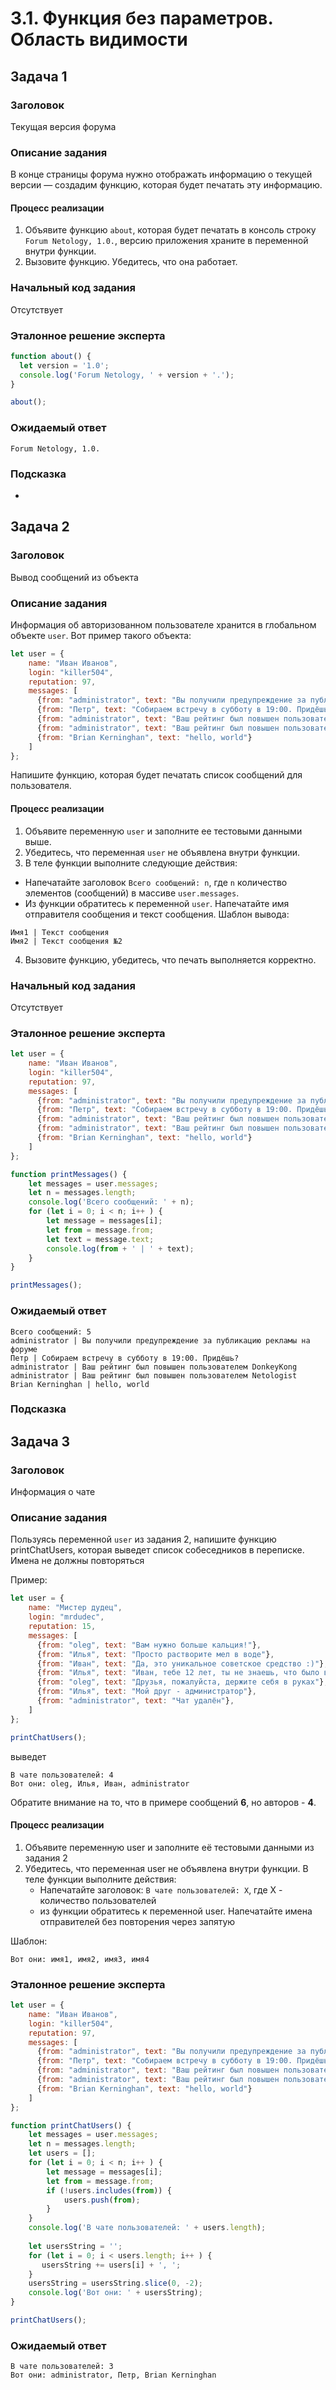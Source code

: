 # 3.1. Функция без параметров. Область видимости

## Задача 1

### Заголовок

Текущая версия форума

### Описание задания

В конце страницы форума нужно отображать информацию о текущей версии — создадим функцию, которая будет печатать эту информацию.

#### Процесс реализации
1. Объявите функцию `about`, которая будет печатать в консоль строку `Forum Netology, 1.0.`, версию приложения храните в переменной внутри функции.
2. Вызовите функцию. Убедитесь, что она работает.


### Начальный код задания

Отсутствует

### Эталонное решение эксперта

```js
function about() {
  let version = '1.0';
  console.log('Forum Netology, ' + version + '.');
}

about();
```

### Ожидаемый ответ

```
Forum Netology, 1.0.
```

### Подсказка

-

## Задача 2

### Заголовок

Вывод сообщений из объекта

### Описание задания

Информация об авторизованном пользователе хранится в глобальном объекте `user`. Вот пример такого объекта:

```js
let user = {
    name: "Иван Иванов",
    login: "killer504",
    reputation: 97,
    messages: [
      {from: "administrator", text: "Вы получили предупреждение за публикацию рекламы на форуме"},
      {from: "Петр", text: "Собираем встречу в субботу в 19:00. Придёшь?"},
      {from: "administrator", text: "Ваш рейтинг был повышен пользователем DonkeyKong"},
      {from: "administrator", text: "Ваш рейтинг был повышен пользователем Netologist"},
      {from: "Brian Kerninghan", text: "hello, world"}
    ]
};
```

Напишите функцию, которая будет печатать список сообщений для пользователя.

#### Процесс реализации

1. Объявите переменную `user` и заполните ее тестовыми данными выше.
2. Убедитесь, что переменная `user` не объявлена внутри функции.
3. В теле функции выполните следующие действия:

* Напечатайте заголовок `Всего сообщений: n`, где `n` количество элементов (сообщений) в массиве `user.messages`.
* Из функции обратитесь к переменной `user`. Напечатайте имя отправителя сообщения и текст сообщения. Шаблон вывода:

```
Имя1 | Текст сообщения
Имя2 | Текст сообщения №2
```
4. Вызовите функцию, убедитесь, что печать выполняется корректно.


### Начальный код задания

Отсутствует

### Эталонное решение эксперта

```js
let user = {
    name: "Иван Иванов",
    login: "killer504",
    reputation: 97,
    messages: [
      {from: "administrator", text: "Вы получили предупреждение за публикацию рекламы на форуме"},
      {from: "Петр", text: "Собираем встречу в субботу в 19:00. Придёшь?"},
      {from: "administrator", text: "Ваш рейтинг был повышен пользователем DonkeyKong"},
      {from: "administrator", text: "Ваш рейтинг был повышен пользователем Netologist"},
      {from: "Brian Kerninghan", text: "hello, world"}
    ]
};

function printMessages() {
    let messages = user.messages;
    let n = messages.length;
    console.log('Всего сообщений: ' + n);
    for (let i = 0; i < n; i++ ) {
        let message = messages[i];
        let from = message.from;
        let text = message.text;
        console.log(from + ' | ' + text);
    }
}

printMessages();
```

### Ожидаемый ответ
```
Всего сообщений: 5
administrator | Вы получили предупреждение за публикацию рекламы на форуме
Петр | Собираем встречу в субботу в 19:00. Придёшь?
administrator | Ваш рейтинг был повышен пользователем DonkeyKong
administrator | Ваш рейтинг был повышен пользователем Netologist
Brian Kerninghan | hello, world
```

### Подсказка


## Задача 3

### Заголовок

Информация о чате

### Описание задания

Пользуясь переменной `user` из задания 2, напишите функцию printChatUsers, которая выведет список собеседников в переписке.  
Имена не должны повторяться

Пример:

```js
let user = {
    name: "Мистер дудец",
    login: "mrdudec",
    reputation: 15,
    messages: [
      {from: "oleg", text: "Вам нужно больше кальция!"},
      {from: "Илья", text: "Просто растворите мел в воде"},
      {from: "Иван", text: "Да, это уникальное советское средство :)"},
      {from: "Илья", text: "Иван, тебе 12 лет, ты не знаешь, что было в советах"},
      {from: "oleg", text: "Друзья, пожалуйста, держите себя в руках"},
      {from: "Илья", text: "Мой друг - администратор"}, 
      {from: "administrator", text: "Чат удалён"},
    ]
};
```

```js
printChatUsers(); 
```

выведет
```
В чате пользователей: 4
Вот они: oleg, Илья, Иван, administrator
```

Обратите внимание на то, что в примере сообщений **6**, но авторов - **4**.

#### Процесс реализации

1. Объявите переменную user и заполните её тестовыми данными из задания 2
2. Убедитесь, что переменная user не объявлена внутри функции.
В теле функции выполните действия:
   - Напечатайте заголовок: `В чате пользователей: X`, где X - количество пользователей
   - из функции обратитесь к переменной user. Напечатайте имена отправителей без повторения через запятую

Шаблон:

`Вот они: имя1, имя2, имя3, имя4`

### Эталонное решение эксперта

```js
let user = {
    name: "Иван Иванов",
    login: "killer504",
    reputation: 97,
    messages: [
      {from: "administrator", text: "Вы получили предупреждение за публикацию рекламы на форуме"},
      {from: "Петр", text: "Собираем встречу в субботу в 19:00. Придёшь?"},
      {from: "administrator", text: "Ваш рейтинг был повышен пользователем DonkeyKong"},
      {from: "administrator", text: "Ваш рейтинг был повышен пользователем Netologist"},
      {from: "Brian Kerninghan", text: "hello, world"}
    ]
};

function printChatUsers() {
    let messages = user.messages;
    let n = messages.length;
    let users = [];
    for (let i = 0; i < n; i++ ) {
        let message = messages[i];
        let from = message.from;
        if (!users.includes(from)) {
            users.push(from);
        }
    }
    console.log('В чате пользователей: ' + users.length);
    
    let usersString = '';
    for (let i = 0; i < users.length; i++ ) {
       usersString += users[i] + ', ';
    }
    usersString = usersString.slice(0, -2);
    console.log('Вот они: ' + usersString);
}

printChatUsers();
```

### Ожидаемый ответ

```
В чате пользователей: 3
Вот они: administrator, Петр, Brian Kerninghan
```